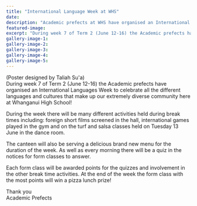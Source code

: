 ```yaml
---
title: "International Language Week at WHS"
date: 
description: "Academic prefects at WHS have organised an International Languages Week to celebrate all the different languages and cultures..."
featured-image: 
excerpt: "During week 7 of Term 2 (June 12-16) the Academic prefects have organised an International Languages Week to celebrate all the different languages and cultures that make up our extremely diverse community here at Whanganui High School!"
gallery-image-1: 
gallery-image-2: 
gallery-image-3: 
gallery-image-4: 
gallery-image-5: 
---
```


<p><span>(Poster designed by Taliah Su'a)<br />During week 7 of Term 2 (June 12-16)&nbsp;the Academic prefects have organised an International Languages Week to celebrate all the different languages and cultures that make up our extremely diverse community here at Whanganui High School!</span>&nbsp;</p>
<p><span>During the week there will be many different activities held during break times including: foreign short films screened in the hall, international games played in the gym and on the turf and salsa classes held on Tuesday 13 June in the dance room.</span>&nbsp;</p>
<p><span>The canteen will also be serving a delicious&nbsp;brand new menu for the duration of the week. As well as every morning there will be a quiz in the notices for form classes to answer.&nbsp;</span>&nbsp;</p>
<p><span>Each form class will be awarded points for the quizzes and involvement in the other break time activities. At the end of the week the form class with the most points will win a pizza lunch prize!&nbsp;</span>&nbsp;</p>
<p><span>Thank you<br /></span>Academic Prefects&nbsp;</p>

